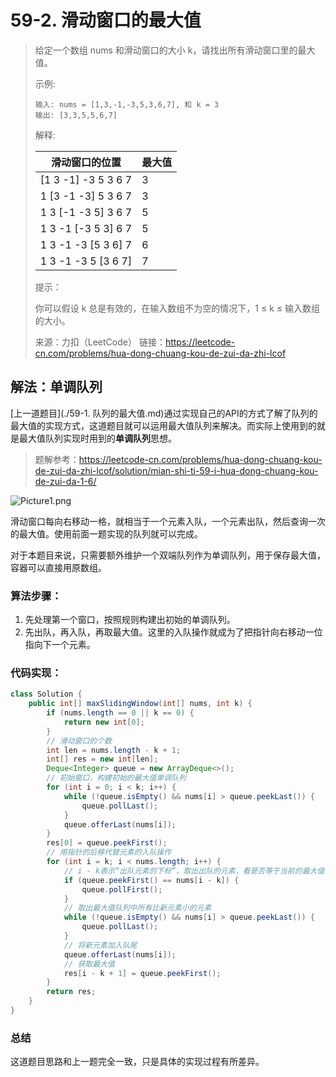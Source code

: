 # 59-2. 滑动窗口的最大值

> 给定一个数组 nums 和滑动窗口的大小 k，请找出所有滑动窗口里的最大值。
>
> 示例:
>
> ```
> 输入: nums = [1,3,-1,-3,5,3,6,7], 和 k = 3
> 输出: [3,3,5,5,6,7] 
> ```
>
> 解释: 
>
> | 滑动窗口的位置            | 最大值 |
> | ------------------------- | ------ |
> | [1  3  -1] -3  5  3  6  7 | 3      |
> | 1 [3  -1  -3] 5  3  6  7  | 3      |
> | 1  3 [-1  -3  5] 3  6  7  | 5      |
> | 1  3  -1 [-3  5  3] 6  7  | 5      |
> | 1  3  -1  -3 [5  3  6] 7  | 6      |
> | 1  3  -1  -3  5 [3  6  7] | 7      |
>
>
> 提示：
>
> 你可以假设 k 总是有效的，在输入数组不为空的情况下，1 ≤ k ≤ 输入数组的大小。
>
> 来源：力扣（LeetCode）
> 链接：https://leetcode-cn.com/problems/hua-dong-chuang-kou-de-zui-da-zhi-lcof



## 解法：单调队列

[上一道题目](./59-1. 队列的最大值.md)通过实现自己的API的方式了解了队列的最大值的实现方式，这道题目就可以运用最大值队列来解决。而实际上使用到的就是最大值队列实现时用到的**单调队列**思想。

> 题解参考：https://leetcode-cn.com/problems/hua-dong-chuang-kou-de-zui-da-zhi-lcof/solution/mian-shi-ti-59-i-hua-dong-chuang-kou-de-zui-da-1-6/

![Picture1.png](http://img.longzhuang.top/20200716170846.png)

滑动窗口每向右移动一格，就相当于一个元素入队，一个元素出队，然后查询一次的最大值。使用前面一题实现的队列就可以完成。

对于本题目来说，只需要额外维护一个双端队列作为单调队列，用于保存最大值，容器可以直接用原数组。

### 算法步骤：

1. 先处理第一个窗口，按照规则构建出初始的单调队列。
2. 先出队，再入队，再取最大值。这里的入队操作就成为了把指针向右移动一位指向下一个元素。

### 代码实现：

```java
class Solution {
    public int[] maxSlidingWindow(int[] nums, int k) {
        if (nums.length == 0 || k == 0) {
            return new int[0];
        }
        // 滑动窗口的个数
        int len = nums.length - k + 1;
        int[] res = new int[len];
        Deque<Integer> queue = new ArrayDeque<>();
        // 初始窗口，构建初始的最大值单调队列
        for (int i = 0; i < k; i++) {
            while (!queue.isEmpty() && nums[i] > queue.peekLast()) {
                queue.pollLast();
            }
            queue.offerLast(nums[i]);
        }
        res[0] = queue.peekFirst();
        // 用指针的后移代替元素的入队操作
        for (int i = k; i < nums.length; i++) {
            // i - k表示“出队元素的下标”，取出出队的元素，看是否等于当前的最大值
            if (queue.peekFirst() == nums[i - k]) {
                queue.pollFirst();
            }
            // 取出最大值队列中所有比新元素小的元素
            while (!queue.isEmpty() && nums[i] > queue.peekLast()) {
                queue.pollLast();
            }
            // 将新元素加入队尾
            queue.offerLast(nums[i]);
            // 获取最大值
            res[i - k + 1] = queue.peekFirst();
        }
        return res;
    }
}
```

### 总结

这道题目思路和上一题完全一致，只是具体的实现过程有所差异。